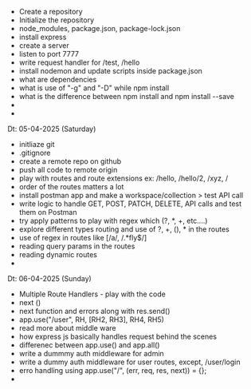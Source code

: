 - Create a repository
- Initialize the repository
- node_modules, package.json, package-lock.json
- install express
- create a server
- listen to port 7777
- write request handler for /test, /hello
- install nodemon and update scripts inside package.json
- what are dependencies
- what is use of "-g" and "-D" while npm install
- what is the difference between npm install and npm install --save
- 
- 
Dt: 05-04-2025 (Saturday)

- initliaze git
- .gitignore
- create a remote repo on github
- push all code to remote origin
- play with routes and route extensions ex: /hello, /hello/2, /xyz, /
- order of the routes matters a lot
- install postman app and make a workspace/collection > test API call
- write logic to handle GET, POST, PATCH, DELETE, API calls and test them on Postman
- try apply patterns to play with regex which (?, *, +, etc....)
- explore different types routing and use of ?, +, (), * in the routes
- use of regex in routes like [/a/, /.*fly$/]
- reading query params in the routes
- reading dynamic routes
- 
Dt: 06-04-2025 (Sunday)
- Multiple Route Handlers - play with the code
- next ()
- next function and errors along with res.send()
- app.use("/user", RH, [RH2, RH3], RH4, RH5)
- read more about middle ware
- how express js basically handles request behind the scenes
- differenec between app.use() and app.all()
- write a dummmy auth middleware for admin
- write a dummy auth middleware for user routes, except, /user/login
- erro handling using app.use("/", (err, req, res, next)) = {};
- 